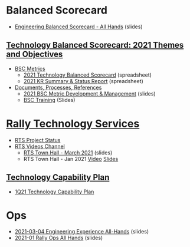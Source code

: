 # Balanced Scorecard

 - [Engineering Balanced Scorecard - All Hands](https://docs.google.com/presentation/d/1-pIkwrFE3Yx1lnyFT1p6hrSf1gCkicGPb48nO_3LcEI/edit?usp=sharing) (slides)

## [Technology Balanced Scorecard: 2021 Themes and Objectives](https://wiki.audaxhealth.com/x/oA0OBg)
 - [BSC Metrics](https://wiki.audaxhealth.com/x/IlgfBw)
	 - [2021 Technology Balanced Scorecard](https://docs.google.com/spreadsheets/d/1V8siruMlwb_f9aT9JDUIr5MwvvASoCLTmkxHN-28K7o/edit?usp=sharing) (spreadsheet)
	 - [2021 KR Summary & Status Report](https://docs.google.com/spreadsheets/d/150FoqFnJ5ffIhsbMXZ7wEJbtPoy965AMxQDaHBev3Wg/edit?usp=sharing) (spreadsheet)
 - [Documents, Processes, References](https://wiki.audaxhealth.com/x/og4OBg)
	 - [2021 BSC Metric Development & Management](https://docs.google.com/presentation/d/1-4TSxcw9p54Xx3Zp0nk1d_LyVCxZo1YRFHl_qIpvSe4/edit?usp=sharing) (slides)
	 - [BSC Training](https://docs.google.com/presentation/d/1rCWR_UedwoTAubVl-vK8ni4LIj_dbgH3EY03DmrqrJU/edit?usp=sharing) (Slides)

# [Rally Technology Services](https://wiki.audaxhealth.com/x/zR-OBQ)

 - [RTS Project Status](https://docs.google.com/spreadsheets/d/17O9LqcmC2hJiIO4I28kzYLmf0uj210AslM6Q4xo5Bi4/edit?usp=sharing)
 - [RTS Videos Channel](https://wiki.audaxhealth.com/x/XA6WBg)
	 - 	[RTS Town Hall - March 2021](https://docs.google.com/presentation/d/10fRwbL1ZmEBjE3I9qthwHyK12ygG7EEd1fuuKw1ZQIQ/edit?usp=sharing) (slides)
	 - RTS Town Hall - Jan 2021 [Video](https://drive.google.com/file/d/1h973URkbKM-SjWUXH27Uvm3OSx-RXlEy/view?usp=sharing) [Slides](https://docs.google.com/presentation/d/17XkhdQtP1ThbOH_C8JYm0Zygsv0bhpPWIjnQX8BMeM4/edit?usp=sharing)

## [Technology Capability Plan](https://wiki.audaxhealth.com/x/q1YnBg)

 - [1Q21 Technology Capability Plan](https://docs.google.com/document/d/1X3mbn9aZQ0w6XU6dkIVTQpXjQ0N7o1Ri9YdOKC2Qsls/edit?usp=sharing)

# Ops

 - [2021-03-04 Engineering Experience All-Hands](https://docs.google.com/presentation/d/11-wWaJQxJ6g9R9CPnGmM4Mx0YC9vMUgRtZSZqp8qvsQ/edit?usp=sharing) (slides)
 - [2021-01 Rally Ops All Hands](https://docs.google.com/presentation/d/1y2hgtr_9ByDm_Pnw4ZSk6fbs2w33BK6K3_YZq6isMTo/edit?usp=sharing) (slides)

<!--stackedit_data:
eyJoaXN0b3J5IjpbLTE3Mjk4NjUxMDcsMTI0MzA3MzgxMiwtNj
U1MzA2OTUsLTU5MTY2MjY2LDE3Njg0OTExMzAsMjAyNTUxNTg2
MywtNTM4MzM5OTk5LC05NDQ0MjAyMjIsMzIyNzE2OTA5LDk4NT
g2MDQyM119
-->
